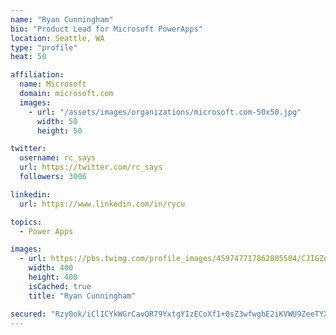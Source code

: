 ```yaml
---
name: "Ryan Cunningham"
bio: "Product Lead for Microsoft PowerApps"
location: Seattle, WA
type: "profile"
heat: 50

affiliation:
  name: Microsoft
  domain: microsoft.com
  images:
    - url: "/assets/images/organizations/microsoft.com-50x50.jpg"
      width: 50
      height: 50

twitter:
  username: rc_says
  url: https://twitter.com/rc_says
  followers: 3006

linkedin:
  url: https://www.linkedin.com/in/rycu

topics:
  - Power Apps

images:
  - url: https://pbs.twimg.com/profile_images/459747717862805504/CJIGZejd_400x400.png
    width: 400
    height: 400
    isCached: true
    title: "Ryan Cunningham"

secured: "Rzy0ok/iClICYkWGrCavQR79YxtgYIzECoXf1+0sZ3wfwgbE2iKVWU9ZeeTYXCG32QaxX9aEXrZe+H2/i50PhrgFRQ23CQDeSIcu2Zu7qHae2sZZTNHpI2r9bRLguC1r8HBEuuYeOx+e+f8PhjPEV8dMp1y2eWRrxbI1weqJntRVqv7wJVHWLJhOJkSj6/WbjPf94T0fgt60KeqmxnGP+mvPNwX1k7LDrwwwz78LpogyW1o3hrNOPDzvsy4BNBKedf8imztKKcllmSdiWTlPBlS2Vn7Epjhce/Ly59aviUZWBs+1kASEFNSE//5eEfuRCU6/VDbZhEEF/18jQplBz3vqLODNnIEkPgl0SdvrTJZuCQ4rCxMFr0hSt7KTVbRZMe0ouhprDKM/VyTypug2Tp2W1Q0to5FOWgkpudBnbUc=;b1lUEybO3/SRWw9QgZLadQ=="
---
```


